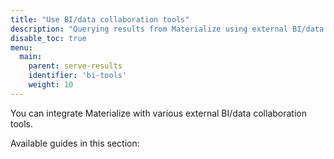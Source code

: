 ```yaml
---
title: "Use BI/data collaboration tools"
description: "Querying results from Materialize using external BI/data collaboration tools"
disable_toc: true
menu:
  main:
    parent: serve-results
    identifier: 'bi-tools'
    weight: 10
---
```


You can integrate Materialize with various external BI/data collaboration tools.

Available guides in this section:
